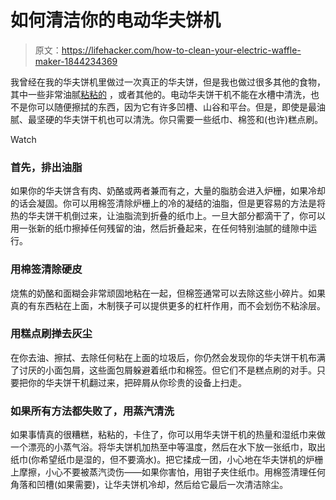 # 如何清洁你的电动华夫饼机

> 原文：<https://lifehacker.com/how-to-clean-your-electric-waffle-maker-1844234369>

我曾经在我的华夫饼机里做过一次真正的华夫饼，但是我也做过很多其他的食物，其中一些非常油腻[粘粘的](https://skillet.lifehacker.com/you-should-waffle-a-honeybun-1843905346) ，或者其他的。电动华夫饼干机不能在水槽中清洗，也不是你可以随便擦拭的东西，因为它有许多凹槽、山谷和平台。但是，即使是最油腻、最坚硬的华夫饼干机也可以清洗。你只需要一些纸巾、棉签和(也许)糕点刷。

Watch

### 首先，排出油脂

如果你的华夫饼含有肉、奶酪或两者兼而有之，大量的脂肪会进入炉栅，如果冷却的话会凝固。你可以用棉签清除炉栅上的冷的凝结的油脂，但是更容易的方法是将热的华夫饼干机倒过来，让油脂流到折叠的纸巾上。一旦大部分都滴干了，你可以用一张新的纸巾擦掉任何残留的油，然后折叠起来，在任何特别油腻的缝隙中运行。

### 用棉签清除硬皮

烧焦的奶酪和面糊会非常顽固地粘在一起，但棉签通常可以去除这些小碎片。如果真的有东西粘在上面，木制筷子可以提供更多的杠杆作用，而不会划伤不粘涂层。

### 用糕点刷掸去灰尘

在你去油、擦拭、去除任何粘在上面的垃圾后，你仍然会发现你的华夫饼干机布满了讨厌的小面包屑，这些面包屑躲避着纸巾和棉签。但它们不是糕点刷的对手。只要把你的华夫饼干机翻过来，把碎屑从你珍贵的设备上扫走。

### 如果所有方法都失败了，用蒸汽清洗

如果事情真的很糟糕，粘粘的，卡住了，你可以用华夫饼干机的热量和湿纸巾来做一个漂亮的小蒸气浴。将华夫饼机加热至中等温度，然后在水下放一张纸巾，取出纸巾(你希望纸巾是湿的，但不要滴水)。把它揉成一团，小心地在华夫饼机的炉栅上摩擦，小心不要被蒸汽烫伤——如果你害怕，用钳子夹住纸巾。用棉签清理任何角落和凹槽(如果需要)，让华夫饼机冷却，然后给它最后一次清洁除尘。